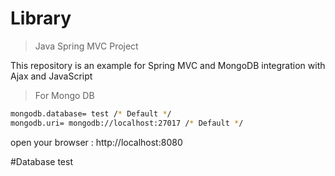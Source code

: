 # Library

> Java Spring MVC Project

This repository is an example for Spring MVC and MongoDB integration with Ajax and JavaScript

>For Mongo DB
```bash
mongodb.database= test /* Default */
mongodb.uri= mongodb://localhost:27017 /* Default */
```

open your browser : http://localhost:8080

#Database
test

